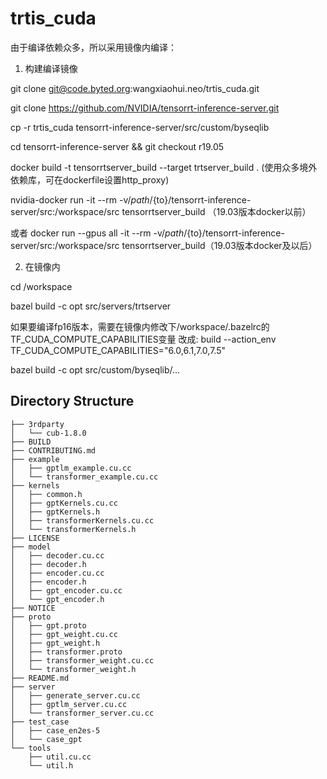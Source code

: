 # trtis_cuda

由于编译依赖众多，所以采用镜像内编译：

1. 构建编译镜像

git clone git@code.byted.org:wangxiaohui.neo/trtis_cuda.git

git clone https://github.com/NVIDIA/tensorrt-inference-server.git

cp -r trtis_cuda tensorrt-inference-server/src/custom/byseqlib 

cd tensorrt-inference-server && git checkout r19.05

docker build -t tensorrtserver_build --target trtserver_build . (使用众多境外依赖库，可在dockerfile设置http_proxy)

nvidia-docker run -it --rm -v/${path}/${to}/tensorrt-inference-server/src:/workspace/src tensorrtserver_build （19.03版本docker以前）

或者 docker run --gpus all -it --rm -v/${path}/${to}/tensorrt-inference-server/src:/workspace/src tensorrtserver_build（19.03版本docker及以后）

2. 在镜像内

cd /workspace

bazel build -c opt src/servers/trtserver

如果要编译fp16版本，需要在镜像内修改下/workspace/.bazelrc的TF_CUDA_COMPUTE_CAPABILITIES变量
改成: 
build --action_env TF_CUDA_COMPUTE_CAPABILITIES="6.0,6.1,7.0,7.5"

bazel build -c opt src/custom/byseqlib/...



## Directory Structure
```
├── 3rdparty
│   └── cub-1.8.0
├── BUILD
├── CONTRIBUTING.md
├── example
│   ├── gptlm_example.cu.cc
│   └── transformer_example.cu.cc
├── kernels
│   ├── common.h
│   ├── gptKernels.cu.cc
│   ├── gptKernels.h
│   ├── transformerKernels.cu.cc
│   └── transformerKernels.h
├── LICENSE
├── model
│   ├── decoder.cu.cc
│   ├── decoder.h
│   ├── encoder.cu.cc
│   ├── encoder.h
│   ├── gpt_encoder.cu.cc
│   └── gpt_encoder.h
├── NOTICE
├── proto
│   ├── gpt.proto
│   ├── gpt_weight.cu.cc
│   ├── gpt_weight.h
│   ├── transformer.proto
│   ├── transformer_weight.cu.cc
│   └── transformer_weight.h
├── README.md
├── server
│   ├── generate_server.cu.cc
│   ├── gptlm_server.cu.cc
│   └── transformer_server.cu.cc
├── test_case
│   ├── case_en2es-5
│   └── case_gpt
└── tools
    ├── util.cu.cc
    └── util.h
```
